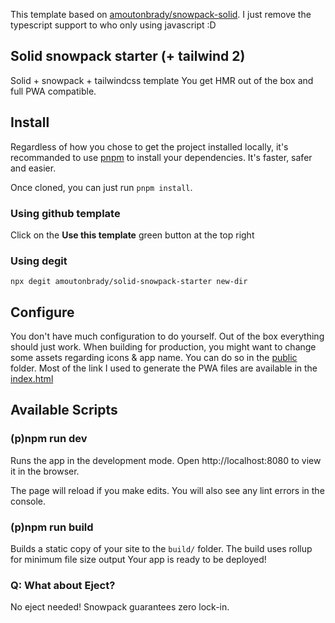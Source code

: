 This template based on [amoutonbrady/snowpack-solid](https://github.com/amoutonbrady/snowpack-solid). I just remove the typescript support to who only using javascript :D

## Solid snowpack starter (+ tailwind 2)

Solid + snowpack + tailwindcss template
You get HMR out of the box and full PWA compatible.

## Install

Regardless of how you chose to get the project installed locally, it's recommanded to use [pnpm](https://pnpm.js.org/) to install your dependencies. It's faster, safer and easier.

Once cloned, you can just run `pnpm install`.

### Using github template

Click on the **Use this template** green button at the top right

### Using degit

`npx degit amoutonbrady/solid-snowpack-starter new-dir`

## Configure

You don't have much configuration to do yourself. Out of the box everything should just work.
When building for production, you might want to change some assets regarding icons & app name. You can do so in the [public](./public) folder.
Most of the link I used to generate the PWA files are available in the [index.html](./public/index.html)

## Available Scripts

### (p)npm run dev

Runs the app in the development mode.
Open http://localhost:8080 to view it in the browser.

The page will reload if you make edits.
You will also see any lint errors in the console.

### (p)npm run build

Builds a static copy of your site to the `build/` folder.
The build uses rollup for minimum file size output
Your app is ready to be deployed!

### Q: What about Eject?

No eject needed! Snowpack guarantees zero lock-in.
